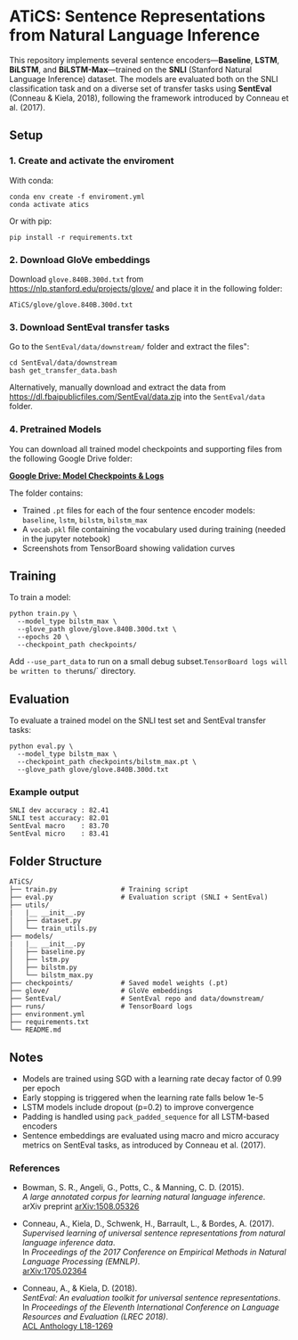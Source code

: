 # ATiCS: Sentence Representations from Natural Language Inference

This repository implements several sentence encoders—**Baseline**, **LSTM**, **BiLSTM**, and **BiLSTM-Max**—trained on the **SNLI** (Stanford Natural Language Inference) dataset. The models are evaluated both on the SNLI classification task and on a diverse set of transfer tasks using **SentEval** (Conneau & Kiela, 2018), following the framework introduced by Conneau et al. (2017).


## Setup
### 1. Create and activate the enviroment

With conda:
```
conda env create -f enviroment.yml
conda activate atics
```
Or with pip:
```
pip install -r requirements.txt
```
### 2. Download GloVe embeddings
Download `glove.840B.300d.txt` from https://nlp.stanford.edu/projects/glove/ and place it in the following folder:
```
ATiCS/glove/glove.840B.300d.txt
```
### 3. Download SentEval transfer tasks
Go to the `SentEval/data/downstream/` folder and extract the files":
```
cd SentEval/data/downstream
bash get_transfer_data.bash
```
Alternatively, manually download and extract the data from https://dl.fbaipublicfiles.com/SentEval/data.zip into the `SentEval/data` folder.

### 4. Pretrained Models

You can download all trained model checkpoints and supporting files from the following Google Drive folder:

**[Google Drive: Model Checkpoints & Logs](https://drive.google.com/drive/folders/10hVweNZeJXwwwbJbBT6hsfhO1jGOAfXc?usp=sharing)**

The folder contains:
- Trained `.pt` files for each of the four sentence encoder models: `baseline`, `lstm`, `bilstm`, `bilstm_max`
- A `vocab.pkl` file containing the vocabulary used during training (needed in the jupyter notebook)
- Screenshots from TensorBoard showing validation curves

## Training
To train a model:
```
python train.py \
  --model_type bilstm_max \
  --glove_path glove/glove.840B.300d.txt \
  --epochs 20 \
  --checkpoint_path checkpoints/
```
Add `--use_part_data` to run on a small debug subset.`
TensorBoard logs will be written to the `runs/` directory.

## Evaluation
To evaluate a trained model on the SNLI test set and SentEval transfer tasks:
```
python eval.py \
  --model_type bilstm_max \
  --checkpoint_path checkpoints/bilstm_max.pt \
  --glove_path glove/glove.840B.300d.txt
```
### Example output
```
SNLI dev accuracy : 82.41
SNLI test accuracy: 82.01
SentEval macro    : 83.70
SentEval micro    : 83.41
```

## Folder Structure
```
ATiCS/
├── train.py                # Training script
├── eval.py                 # Evaluation script (SNLI + SentEval)
├── utils/
|   |__ __init__.py
│   ├── dataset.py
│   └── train_utils.py
├── models/
|   |__ __init__.py
│   ├── baseline.py
│   ├── lstm.py
│   ├── bilstm.py
│   └── bilstm_max.py
├── checkpoints/            # Saved model weights (.pt)
├── glove/                  # GloVe embeddings
├── SentEval/               # SentEval repo and data/downstream/
├── runs/                   # TensorBoard logs
├── environment.yml
├── requirements.txt
└── README.md
```

## Notes
- Models are trained using SGD with a learning rate decay factor of 0.99 per epoch
- Early stopping is triggered when the learning rate falls below 1e-5
- LSTM models include dropout (p=0.2) to improve convergence
- Padding is handled using `pack_padded_sequence` for all LSTM-based encoders
- Sentence embeddings are evaluated using macro and micro accuracy metrics on SentEval tasks, as introduced by Conneau et al. (2017).

### References

- Bowman, S. R., Angeli, G., Potts, C., & Manning, C. D. (2015).  
  *A large annotated corpus for learning natural language inference*.  
  arXiv preprint [arXiv:1508.05326](https://arxiv.org/abs/1508.05326)

- Conneau, A., Kiela, D., Schwenk, H., Barrault, L., & Bordes, A. (2017).  
  *Supervised learning of universal sentence representations from natural language inference data*.  
  In *Proceedings of the 2017 Conference on Empirical Methods in Natural Language Processing (EMNLP)*.  
  [arXiv:1705.02364](https://arxiv.org/abs/1705.02364)

- Conneau, A., & Kiela, D. (2018).  
  *SentEval: An evaluation toolkit for universal sentence representations*.  
  In *Proceedings of the Eleventh International Conference on Language Resources and Evaluation (LREC 2018)*.  
  [ACL Anthology L18-1269](https://aclanthology.org/L18-1269/)
